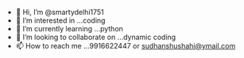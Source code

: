 - 👋 Hi, I’m @smartydelhi1751
- 👀 I’m interested in ...coding
- 🌱 I’m currently learning ...python
- 💞️ I’m looking to collaborate on ...dynamic coding
- 📫 How to reach me ...9916622447 or sudhanshushahi@ymail.com

<!---
smartydelhi1751/smartydelhi1751 is a ✨ special ✨ repository because its `README.md` (this file) appears on your GitHub profile.
You can click the Preview link to take a look at your changes.
--->
